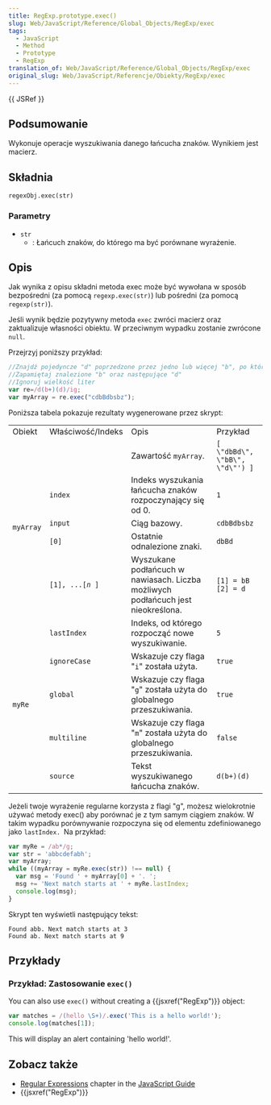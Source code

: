 ```yaml
---
title: RegExp.prototype.exec()
slug: Web/JavaScript/Reference/Global_Objects/RegExp/exec
tags:
  - JavaScript
  - Method
  - Prototype
  - RegExp
translation_of: Web/JavaScript/Reference/Global_Objects/RegExp/exec
original_slug: Web/JavaScript/Referencje/Obiekty/RegExp/exec
---
```

{{ JSRef }}

## Podsumowanie

Wykonuje operacje wyszukiwania danego łańcucha znaków. Wynikiem jest macierz.

## Składnia

    regexObj.exec(str)



### Parametry

- `str`
  - : Łańcuch znaków, do którego ma być porównane wyrażenie.

## Opis

Jak wynika z opisu składni metoda exec może być wywołana w sposób bezpośredni (za pomocą `regexp.exec(str)`) lub pośredni (za pomocą `regexp(str)`).

Jeśli wynik będzie pozytywny metoda `exec` zwróci macierz oraz zaktualizuje własności obiektu. W przeciwnym wypadku zostanie zwrócone `null`.

Przejrzyj poniższy przykład:

```js
//Znajdź pojedyncze "d" poprzedzone przez jedno lub więcej "b", po których następuje pojedyncze "d"
//Zapamiętaj znalezione "b" oraz następujące "d"
//Ignoruj wielkość liter
var re=/d(b+)(d)/ig;
var myArray = re.exec("cdbBdbsbz");
```

Poniższa tabela pokazuje rezultaty wygenerowane przez skrypt:

<table class="fullwidth-table">
  <tbody>
    <tr>
      <td class="header">Obiekt</td>
      <td class="header">Właściwość/Indeks</td>
      <td class="header">Opis</td>
      <td class="header">Przykład</td>
    </tr>
    <tr>
      <td rowspan="5"><code>myArray</code></td>
      <td><code> </code></td>
      <td>Zawartość <code>myArray</code>.</td>
      <td><code>[ \"dbBd\", \"bB\", \"d\"') ]</code></td>
    </tr>
    <tr>
      <td><code>index</code></td>
      <td>Indeks wyszukania łańcucha znaków rozpoczynający się od 0.</td>
      <td><code>1</code></td>
    </tr>
    <tr>
      <td><code>input</code></td>
      <td>Ciąg bazowy.</td>
      <td><code>cdbBdbsbz</code></td>
    </tr>
    <tr>
      <td><code>[0]</code></td>
      <td>Ostatnie odnalezione znaki.</td>
      <td><code>dbBd</code></td>
    </tr>
    <tr>
      <td>
        <code>[1], ...[<em>n</em> ]</code>
      </td>
      <td>
        Wyszukane podłańcuch w nawiasach. Liczba możliwych podłańcuch jest
        nieokreślona.
      </td>
      <td>
        <code>[1] = bB<br />[2] = d</code>
      </td>
    </tr>
    <tr>
      <td rowspan="5"><code>myRe</code></td>
      <td><code>lastIndex</code></td>
      <td>Indeks, od którego rozpocząć nowe wyszukiwanie.</td>
      <td><code>5</code></td>
    </tr>
    <tr>
      <td><code>ignoreCase</code></td>
      <td>Wskazuje czy flaga "<code>i</code>" została użyta.</td>
      <td><code>true</code></td>
    </tr>
    <tr>
      <td><code>global</code></td>
      <td>
        Wskazuje czy flaga "<code>g</code>" została użyta do globalnego
        przeszukiwania.
      </td>
      <td><code>true</code></td>
    </tr>
    <tr>
      <td><code>multiline</code></td>
      <td>
        Wskazuje czy flaga "<code>m</code>" została użyta do globalnego
        przeszukiwania.
      </td>
      <td><code>false</code></td>
    </tr>
    <tr>
      <td><code>source</code></td>
      <td>Tekst wyszukiwanego łańcucha znaków.</td>
      <td><code>d(b+)(d)</code></td>
    </tr>
  </tbody>
</table>

Jeżeli twoje wyrażenie regularne korzysta z flagi "g", możesz wielokrotnie używać metody exec() aby porównać je z tym samym ciągiem znaków. W takim wypadku porównywanie rozpoczyna się od elementu zdefiniowanego jako `lastIndex. `Na przykład:

```js
var myRe = /ab*/g;
var str = 'abbcdefabh';
var myArray;
while ((myArray = myRe.exec(str)) !== null) {
  var msg = 'Found ' + myArray[0] + '. ';
  msg += 'Next match starts at ' + myRe.lastIndex;
  console.log(msg);
}
```

Skrypt ten wyświetli następujący tekst:

    Found abb. Next match starts at 3
    Found ab. Next match starts at 9

## Przykłady

### Przykład: Zastosowanie `exec()`

You can also use `exec()` without creating a {{jsxref("RegExp")}} object:

```js
var matches = /(hello \S+)/.exec('This is a hello world!');
console.log(matches[1]);
```

This will display an alert containing 'hello world!'.

## Zobacz także

- [Regular Expressions](/pl/docs/Web/JavaScript/Guide/Regular_Expressions) chapter in the [JavaScript Guide](https://developer.mozilla.org//pl/docs/Web/JavaScript/Guide)
- {{jsxref("RegExp")}}
